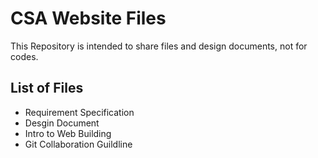 # CSA Website Files
This Repository is intended to share files and design documents, not for codes. 

## List of Files
- Requirement Specification
- Desgin Document
- Intro to Web Building
- Git Collaboration Guildline
